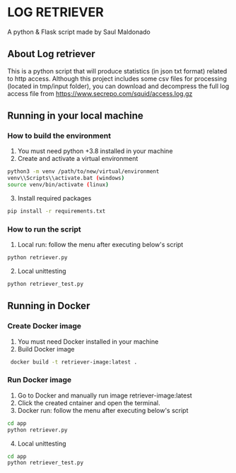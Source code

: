 # LOG RETRIEVER
A python & Flask script made by Saul Maldonado
## About Log retriever
This is a python script that will produce statistics (in json txt format) related to http access.
Although this project includes some csv files for processing (located in tmp/input folder), you can download and decompress the full log access file from https://www.secrepo.com/squid/access.log.gz
## Running in your local machine
### How to build the environment
1. You must need python +3.8 installed in your machine
2. Create and activate a virtual environment
```bash
python3 -m venv /path/to/new/virtual/environment
venv\\Scripts\\activate.bat (windows)
source venv/bin/activate (linux)
```
3. Install required packages
```bash
pip install -r requirements.txt
```
### How to run the script
1. Local run: follow the menu after executing below's script
```bash
python retriever.py
```
2. Local unittesting
```bash
python retriever_test.py
```
## Running in Docker
### Create Docker image
1. You must need Docker installed in your machine
2. Build Docker image
```bash
 docker build -t retriever-image:latest .
```
### Run Docker image
1. Go to Docker and manually run image retriever-image:latest
2. Click the created cntainer and open the terminal.
3. Docker run: follow the menu after executing below's script
```bash
cd app
python retriever.py
```
4. Local unittesting
```bash
cd app
python retriever_test.py
```